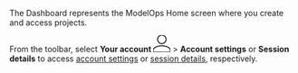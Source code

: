 The Dashboard represents the ModelOps Home screen where you create and access projects.

From the toolbar, select **Your account** ![Person icon](Images/mci1652327190262.svg) > **Account settings** or **Session details** to access [account settings](jue1725407850414.md) or [session details](xfm1725407885906.md), respectively.

